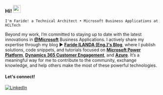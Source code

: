 ### Hi! <img src="https://emojis.slackmojis.com/emojis/images/1536351075/4594/blob-wave.gif" width="25"/>

`I'm Faride! a Technical Architect • Microsoft Business Applications at HCLTech`

Beyond my work, I’m committed to staying up to date with the latest innovations in [**@Microsoft**](https://github.com/microsoft) Business Applications.
I actively share my expertise through my blog ► [**Faride ILANDA (Eng.)'s Blog**](https://farideilanda.wixsite.com/blog), where I publish solutions, code snippets, and tutorials focused on [**Microsoft Power Platform**](https://www.microsoft.com/en-us/power-platform), [**Dynamics 365 Customer Engagement**](https://www.microsoft.com/en-us/dynamics-365), and [**Azure**](https://azure.microsoft.com/en-us/).
It’s a meaningful way for me to contribute to the community, exchange knowledge, and help others make the most of these powerful technologies.

#### Let's connect!
[<img alt="LinkedIn" src="https://img.shields.io/badge/LinkedIn-%230E76A8.svg?&style=for-the-badge&logo=LinkedIn&logoColor=white" />](https://www.linkedin.com/in/faride-ilanda)
